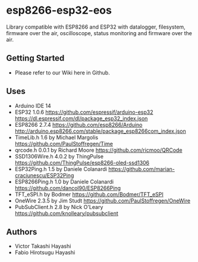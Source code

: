 # esp8266-esp32-eos
Library compatible with ESP8266 and ESP32 with datalogger, filesystem, firmware over the air, oscilloscope, status monitoring and firmware over the air.

## Getting Started
- Please refer to our Wiki here in Github.

## Uses
- Arduino IDE       14
- ESP32             1.0.6   https://github.com/espressif/arduino-esp32  https://dl.espressif.com/dl/package_esp32_index.json 
- ESP8266           2.7.4   https://github.com/esp8266/Arduino          http://arduino.esp8266.com/stable/package_esp8266com_index.json 
- TimeLib.h         1.6     by Michael Margolis   https://github.com/PaulStoffregen/Time
- qrcode.h          0.0.1   by Richard Moore      https://github.com/ricmoo/QRCode
- SSD1306Wire.h     4.0.2   by ThingPulse         https://github.com/ThingPulse/esp8266-oled-ssd1306
- ESP32Ping.h       1.5     by Daniele Colanardi  https://github.com/marian-craciunescu/ESP32Ping
- ESP8266Ping.h     1.0     by Daniele Colanardi  https://github.com/dancol90/ESP8266Ping
- TFT_eSPI.h                by Bodmer             https://github.com/Bodmer/TFT_eSPI
- OneWire           2.3.5   by Jim Studt          https://github.com/PaulStoffregen/OneWire
- PubSubClient.h    2.8     by Nick O'Leary       https://github.com/knolleary/pubsubclient

## Authors
- Victor Takashi Hayashi
- Fabio Hirotsugu Hayashi
